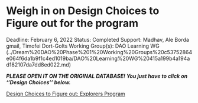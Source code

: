 # Weigh in on Design Choices to Figure out for the program

Deadline: February 6, 2022
Status: Completed
Support: Madhav, Ale Borda gmail, Timofei Dort-Golts
Working Group(s): DAO Learning WG (../Dream%20DAO%20Phase%201%20Working%20Groups%20c53752864e064f6da1b9f1c4ed1019ba/DAO%20Learning%20WG%20415a199b4a194ad182107da7dd8ed022.md)

***PLEASE OPEN IT ON THE ORIGINAL DATABASE! You just have to click on ‘’Design Choices’’ below.***

[Design Choices to Figure out: Explorers Program](Weigh%20in%20on%20Design%20Choices%20to%20Figure%20out%20for%20the%20p%20b92f250f66064672aa7e58c217de53e1/Design%20Choices%20to%20Figure%20out%20Explorers%20Program%20c5417eba7dbd412ba9546208d88cad19.csv)